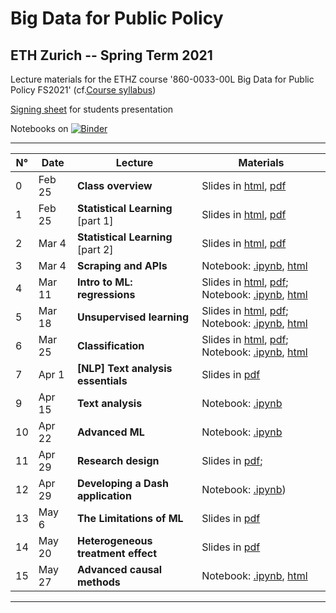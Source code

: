 # Big Data for Public Policy
## ETH Zurich -- Spring Term 2021

Lecture materials for the ETHZ course
'860-0033-00L Big Data for Public Policy FS2021' (cf.[Course syllabus](https://docs.google.com/document/d/1eviJuOoWUjoonxS1LvQJi1kMbmkNUulJtZ31542w100/edit?usp=sharing))

[Signing sheet](https://malkipp.github.io/big_data_policy_2021/students-presentations) for students presentation

Notebooks on [![Binder](https://mybinder.org/badge_logo.svg)](https://mybinder.org/v2/gh/MalkIPP/big_data_policy_2021/main)

--------------------

| N°| Date    | Lecture |Materials |
|---------|---------|---------|----------|
|0|Feb 25 |**Class overview** | Slides in [html](https://malkipp.github.io/big_data_policy_2021/slides/0_overview.html), [pdf](https://raw.githubusercontent.com/MalkIPP/big_data_policy_2021/main/slides/0_overview.pdf)|
|1|Feb 25 |**Statistical Learning** [part 1] | Slides in [html](https://malkipp.github.io/big_data_policy_2021/slides/1-statistical-learning-part1.html), [pdf](https://raw.githubusercontent.com/MalkIPP/big_data_policy_2021/main/slides/1-statistical-learning-part1.pdf)|
|2|Mar 4 |**Statistical Learning** [part 2] | Slides in [html](https://malkipp.github.io/big_data_policy_2021/slides/1-statistical-learning-part2.html), [pdf](https://raw.githubusercontent.com/MalkIPP/big_data_policy_2021/main/slides/1-statistical-learning-part2.pdf)|
|3|Mar 4 |**Scraping and APIs**  | Notebook: [.ipynb](https://github.com/MalkIPP/big_data_policy_2021/blob/main/notebooks/w2-data-collection.ipynb), [html](https://malkipp.github.io/big_data_policy_2021/notebooks/w2-data-collection.html)|
|4|Mar 11 |**Intro to ML: regressions**  | Slides in [html](https://malkipp.github.io/big_data_policy_2021/slides/2-regressions.html), [pdf](https://malkipp.github.io/big_data_policy_2021/slides/2-regressions.pdf); Notebook: [.ipynb](https://github.com/MalkIPP/big_data_policy_2021/blob/main/notebooks/w3-ML-regressions.ipynb), [html](https://malkipp.github.io/big_data_policy_2021/notebooks/w3-ML-regressions.html)|
|5|Mar 18 |**Unsupervised learning**  | Slides in [html](https://malkipp.github.io/big_data_policy_2021/slides/3-unsupervised-learning.html), [pdf](); Notebook: [.ipynb](https://github.com/MalkIPP/big_data_policy_2021/blob/main/notebooks/w4-unsupervised-learning.ipynb), [html]()|
|6|Mar 25 |**Classification**  | Slides in [html](https://malkipp.github.io/big_data_policy_2021/slides/4-classification.html), [pdf](); Notebook: [.ipynb](https://github.com/MalkIPP/big_data_policy_2021/blob/main/notebooks/w5-ML-classification.ipynb), [html]()|
|7|Apr 1 |**[NLP] Text analysis essentials**  | Slides in [pdf](https://raw.githubusercontent.com/MalkIPP/big_data_policy_2021/main/slides/5-text.pdf)|
|9|Apr 15 |**Text analysis**  |  Notebook: [.ipynb](https://github.com/MalkIPP/big_data_policy_2021/blob/main/notebooks/w7-text-data.ipynb)|
|10|Apr 22 |**Advanced ML**  | Notebook: [.ipynb](https://github.com/MalkIPP/big_data_policy_2021/blob/main/notebooks/w8-advanced-ML.ipynb)|
|11|Apr 29 |**Research design**  | Slides in [pdf](https://raw.githubusercontent.com/MalkIPP/big_data_policy_2021/main/slides/8_research-design.pdf); |
|12|Apr 29 |**Developing a Dash application**  |  Notebook: [.ipynb](https://github.com/MalkIPP/big_data_policy_2021/blob/main/notebooks/w9-dash-application.ipynb))|
|13|May 6 |**The Limitations of ML**     | Slides in [pdf](https://github.com/MalkIPP/big_data_policy_2021/blob/main/slides/9-AI-Policy.pdf)|
|14|May 20 |**Heterogeneous treatment effect**  | Slides in [pdf](https://github.com/MalkIPP/big_data_policy_2021/blob/main/slides/10_ML-Causal-Inference.pdf)|
|15|May 27 |**Advanced causal methods**   | Notebook: [.ipynb](), [html]()|
--------------------
